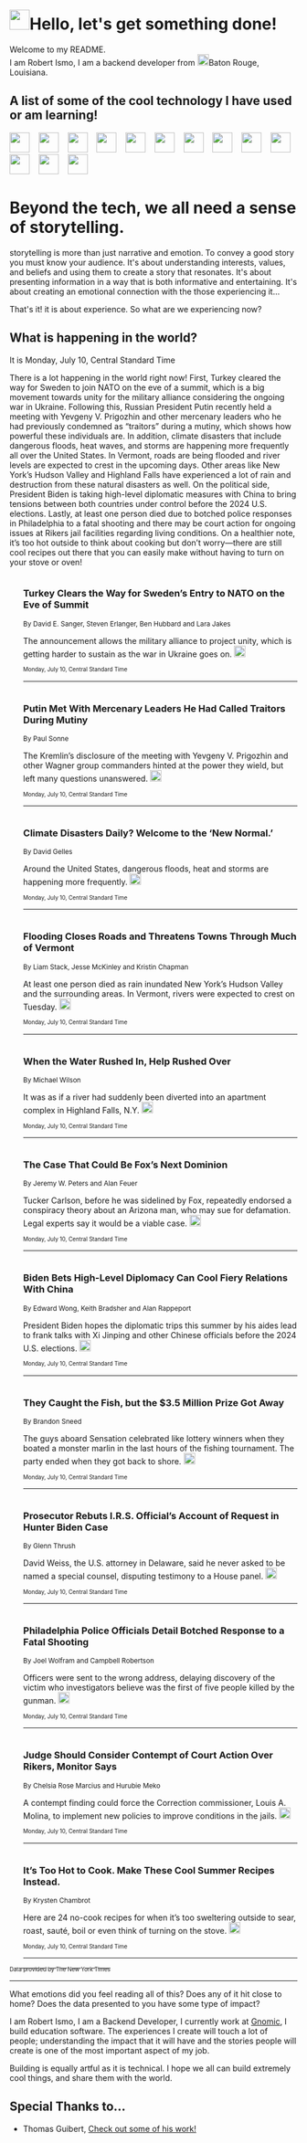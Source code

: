 <h1><img src="https://emojis.slackmojis.com/emojis/images/1643514375/3493/hot-coffee.gif?1643514375" width="35"/>Hello, let's get something done!</h1>

<p>Welcome to my README.<br/>
I am Robert Ismo, I am a backend developer from <img src="https://emojis.slackmojis.com/emojis/images/1638395689/50435/moulin_rouge.png?1638395689" width="20"/>Baton Rouge, Louisiana.</p>
<h2>A list of some of the cool technology I have used or am learning!</h2>
<p>
<img src="https://emojis.slackmojis.com/emojis/images/1643516091/21142/meow_bongotap.gif?1643516091" width="35" alt="">
<img src="https://img.shields.io/badge/Favorite%20Frontend%20Framework-SvelteKit-f83903" alt="">
<img src="https://img.shields.io/badge/Second%20Favorite-Vue-40b581" alt="">
<img src="https://img.shields.io/badge/Most%20Used%20Runtime-Nodejs-78b061" alt="">
<img src="https://emojis.slackmojis.com/emojis/images/1643517416/34482/fire.gif?1643517416" width="35" alt="">
<img src="https://img.shields.io/badge/Javascript%20But%20Better-Typescript-0078ca" alt="">
<img src="https://img.shields.io/badge/Favorite%20Language-Elixir-3e244d" alt="">
<img src="https://img.shields.io/badge/Containerize%20Everything-Docker-6ac9ef" alt="">
<img src="https://emojis.slackmojis.com/emojis/images/1643514596/5999/meow_party.gif?1643514596" width="35" alt="">
<img src="https://img.shields.io/badge/API%20Love%20Language-Graphql-de32a5" alt="">
<img src="https://img.shields.io/badge/Our%20Favorite%20Version%20Controller-Git-e94f33" alt="">
<img src="https://img.shields.io/badge/Favorite%20Database-Redis-d42d1d" alt="">
<img src="https://emojis.slackmojis.com/emojis/images/1643514559/5584/deployparrot.gif?1643514559" width="35" alt="">
<img src="https://img.shields.io/badge/Container%20Interstate-RabbitMQ-f66200" alt="">
<img src="https://img.shields.io/badge/Gotta%20Learn-Kubernetes-316adf" alt="">
<img src="https://img.shields.io/badge/Really%20Mature%20Now-WASM-654fef" alt="">
<img src="https://emojis.slackmojis.com/emojis/images/1666642497/61942/dance_vibe.gif?1666642497" width="35" alt="">
<img src="https://img.shields.io/badge/For%20My%20M1-ARM64-657d96" alt="">
<img src="https://img.shields.io/badge/Loving%20This%20So%20Much-TailwindCSS-17bcb5" alt="">
<img src="https://img.shields.io/badge/Cool%20Build%20Tool-Vite-f9cb24" alt="">
<img src="https://emojis.slackmojis.com/emojis/images/1669231376/62819/working-on-it.gif?1669231376" width="35" alt="">
<img src="https://img.shields.io/badge/Fun%20and%20Easy%20Database-MongoDB-5f8c49" alt="">
<img src="https://img.shields.io/badge/JS%20Life%20Support-NPM-c73737" alt="">
<img src="https://img.shields.io/badge/I%20Liked%20It-DynamoDB-0073b9" alt="">
<img src="https://emojis.slackmojis.com/emojis/images/1643514045/46/question.gif?1643514045" width="35" alt="">
<img src="https://img.shields.io/badge/cool-React-60d6f9" alt="">
<img src="https://img.shields.io/badge/Future%20Big%20Project-Lambda-f37e00" alt="">
<img src="https://img.shields.io/badge/NPM%20But%20Better-PNPM-f1aa07" alt="">
<img src="https://emojis.slackmojis.com/emojis/images/1643514943/9662/fbwow.gif?1643514943" width="35" alt="">
<img src="https://img.shields.io/badge/First%20Language-C-662079" alt="">
<img src="https://img.shields.io/badge/Where%20I%20Deploy%20Frontend-Vercel-000000" alt="">
<img src="https://img.shields.io/badge/Who%20Does%20not%20Want%20an%20App-Swift-f9492a" alt="">
<img src="https://emojis.slackmojis.com/emojis/images/1643514058/151/javascript.png?1643514058" width="35" alt="">
<img src="https://img.shields.io/badge/cool-Python-fbd542" alt="">
<img src="https://img.shields.io/badge/Favorite%20Something-Stripe-656cdc" alt="">
<img src="https://img.shields.io/badge/Of%20Course-HTML5-ed6327" alt="">
<img src="https://emojis.slackmojis.com/emojis/images/1660415405/60731/bomb.gif?1660415405" width="35" alt="">
<img src="https://img.shields.io/badge/hate-CSS-2964ec" alt="">
<img src="https://img.shields.io/badge/Learning-CircleCI-141215" alt="">
<img src="https://img.shields.io/badge/Learning-Rust-fbbb3b" alt="">
<img src="https://emojis.slackmojis.com/emojis/images/1660415397/60712/writing-hand.gif?1660415397" width="35" alt="">
<img src="https://img.shields.io/badge/Dev%20Browser%20of%20Choice-Firefox-cc4e26" alt="">
<img src="https://img.shields.io/badge/Recoverying%20From%20Windows-UNIX-1781e3" alt="">
<img src="https://img.shields.io/badge/LOVE-LogSeq-90c1c2" alt="">
<img src="https://emojis.slackmojis.com/emojis/images/1643514066/223/kirby.gif?1643514066" width="35" alt="">
<img src="https://img.shields.io/badge/Daily%20Driver-MacOS-e6e6e8" alt="">
<img src="https://img.shields.io/badge/Git%20Server-Github-000000" alt="">
<img src="https://img.shields.io/badge/enjoyable-EC2-f17428" alt="">
<img src="https://emojis.slackmojis.com/emojis/images/1643514239/2069/excited.gif?1643514239" width="35" alt="">
</p>
<h1>Beyond the tech, we all need a sense of storytelling.</h1>
<p>storytelling is more than just narrative and emotion. To convey a good story you must know your audience. It's about understanding interests, values, and beliefs and using them to create a story that resonates. It's about presenting information in a way that is both informative and entertaining. It's about creating an emotional connection with the those experiencing it...</p>
<p>That's it! it is about experience. So what are we experiencing now?</p>
<h2>What is happening in the world?</h2>
<p>It is Monday, July 10, Central Standard Time</p>
<p>
There is a lot happening in the world right now! First, Turkey cleared the way for Sweden to join NATO on the eve of a summit, which is a big movement towards unity for the military alliance considering the ongoing war in Ukraine. Following this, Russian President Putin recently held a meeting with Yevgeny V. Prigozhin and other mercenary leaders who he had previously condemned as “traitors” during a mutiny, which shows how powerful these individuals are. In addition, climate disasters that include dangerous floods, heat waves, and storms are happening more frequently all over the United States. In Vermont, roads are being flooded and river levels are expected to crest in the upcoming days. Other areas like New York’s Hudson Valley and Highland Falls have experienced a lot of rain and destruction from these natural disasters as well. On the political side, President Biden is taking high-level diplomatic measures with China to bring tensions between both countries under control before the 2024 U.S. elections. Lastly, at least one person died due to botched police responses in Philadelphia to a fatal shooting and there may be court action for ongoing issues at Rikers jail facilities regarding living conditions. On a healthier note, it’s too hot outside to think about cooking but don’t worry—there are still cool recipes out there that you can easily make without having to turn on your stove or oven!</p>
<ol>
<img src="https://img.shields.io/badge/-us-blue" alt="">
<h3>Turkey Clears the Way for Sweden’s Entry to NATO on the Eve of Summit</h3>
<sub>By David E. Sanger, Steven Erlanger, Ben Hubbard and Lara Jakes</sub>
<p>The announcement allows the military alliance to project unity, which is getting harder to sustain as the war in Ukraine goes on.  <a href="https://nyti.ms/3JLxqPt"><img src="https://developer.nytimes.com/files/poweredby_nytimes_30b.png?v=1583354208352" height="20"></a></p>
<sub><sub>Monday, July 10, Central Standard Time</sub></sub>
<hr/>
<img src="https://img.shields.io/badge/-world-blue" alt="">
<h3>Putin Met With Mercenary Leaders He Had Called Traitors During Mutiny</h3>
<sub>By Paul Sonne</sub>
<p>The Kremlin’s disclosure of the meeting with Yevgeny V. Prigozhin and other Wagner group commanders hinted at the power they wield, but left many questions unanswered.  <a href="https://nyti.ms/44k5Uko"><img src="https://developer.nytimes.com/files/poweredby_nytimes_30b.png?v=1583354208352" height="20"></a></p>
<sub><sub>Monday, July 10, Central Standard Time</sub></sub>
<hr/>
<img src="https://img.shields.io/badge/-climate-blue" alt="">
<h3>Climate Disasters Daily? Welcome to the ‘New Normal.’</h3>
<sub>By David Gelles</sub>
<p>Around the United States, dangerous floods, heat and storms are happening more frequently.  <a href="https://nyti.ms/44ERM5k"><img src="https://developer.nytimes.com/files/poweredby_nytimes_30b.png?v=1583354208352" height="20"></a></p>
<sub><sub>Monday, July 10, Central Standard Time</sub></sub>
<hr/>
<img src="https://img.shields.io/badge/-nyregion-blue" alt="">
<h3>Flooding Closes Roads and Threatens Towns Through Much of Vermont</h3>
<sub>By Liam Stack, Jesse McKinley and Kristin Chapman</sub>
<p>At least one person died as rain inundated New York’s Hudson Valley and the surrounding areas. In Vermont, rivers were expected to crest on Tuesday.  <a href="https://nyti.ms/46E1E0O"><img src="https://developer.nytimes.com/files/poweredby_nytimes_30b.png?v=1583354208352" height="20"></a></p>
<sub><sub>Monday, July 10, Central Standard Time</sub></sub>
<hr/>
<img src="https://img.shields.io/badge/-nyregion-blue" alt="">
<h3>When the Water Rushed In, Help Rushed Over</h3>
<sub>By Michael Wilson</sub>
<p>It was as if a river had suddenly been diverted into an apartment complex in Highland Falls, N.Y.  <a href="https://nyti.ms/3O7VPkX"><img src="https://developer.nytimes.com/files/poweredby_nytimes_30b.png?v=1583354208352" height="20"></a></p>
<sub><sub>Monday, July 10, Central Standard Time</sub></sub>
<hr/>
<img src="https://img.shields.io/badge/-business-blue" alt="">
<h3>The Case That Could Be Fox’s Next Dominion</h3>
<sub>By Jeremy W. Peters and Alan Feuer</sub>
<p>Tucker Carlson, before he was sidelined by Fox, repeatedly endorsed a conspiracy theory about an Arizona man, who may sue for defamation. Legal experts say it would be a viable case.  <a href="https://nyti.ms/3O5HqFP"><img src="https://developer.nytimes.com/files/poweredby_nytimes_30b.png?v=1583354208352" height="20"></a></p>
<sub><sub>Monday, July 10, Central Standard Time</sub></sub>
<hr/>
<img src="https://img.shields.io/badge/-us-blue" alt="">
<h3>Biden Bets High-Level Diplomacy Can Cool Fiery Relations With China</h3>
<sub>By Edward Wong, Keith Bradsher and Alan Rappeport</sub>
<p>President Biden hopes the diplomatic trips this summer by his aides lead to frank talks with Xi Jinping and other Chinese officials before the 2024 U.S. elections.  <a href="https://nyti.ms/3NFDLxc"><img src="https://developer.nytimes.com/files/poweredby_nytimes_30b.png?v=1583354208352" height="20"></a></p>
<sub><sub>Monday, July 10, Central Standard Time</sub></sub>
<hr/>
<img src="https://img.shields.io/badge/-sports-blue" alt="">
<h3>They Caught the Fish, but the $3.5 Million Prize Got Away</h3>
<sub>By Brandon Sneed</sub>
<p>The guys aboard Sensation celebrated like lottery winners when they boated a monster marlin in the last hours of the fishing tournament. The party ended when they got back to shore.  <a href="https://nyti.ms/44iO6WQ"><img src="https://developer.nytimes.com/files/poweredby_nytimes_30b.png?v=1583354208352" height="20"></a></p>
<sub><sub>Monday, July 10, Central Standard Time</sub></sub>
<hr/>
<img src="https://img.shields.io/badge/-us-blue" alt="">
<h3>Prosecutor Rebuts I.R.S. Official’s Account of Request in Hunter Biden Case</h3>
<sub>By Glenn Thrush</sub>
<p>David Weiss, the U.S. attorney in Delaware, said he never asked to be named a special counsel, disputing testimony to a House panel.  <a href="https://nyti.ms/3D5ArGH"><img src="https://developer.nytimes.com/files/poweredby_nytimes_30b.png?v=1583354208352" height="20"></a></p>
<sub><sub>Monday, July 10, Central Standard Time</sub></sub>
<hr/>
<img src="https://img.shields.io/badge/-us-blue" alt="">
<h3>Philadelphia Police Officials Detail Botched Response to a Fatal Shooting</h3>
<sub>By Joel Wolfram and Campbell Robertson</sub>
<p>Officers were sent to the wrong address, delaying discovery of the victim who investigators believe was the first of five people killed by the gunman.  <a href="https://nyti.ms/3pFHwL4"><img src="https://developer.nytimes.com/files/poweredby_nytimes_30b.png?v=1583354208352" height="20"></a></p>
<sub><sub>Monday, July 10, Central Standard Time</sub></sub>
<hr/>
<img src="https://img.shields.io/badge/-nyregion-blue" alt="">
<h3>Judge Should Consider Contempt of Court Action Over Rikers, Monitor Says</h3>
<sub>By Chelsia Rose Marcius and Hurubie Meko</sub>
<p>A contempt finding could force the Correction commissioner, Louis A. Molina, to implement new policies to improve conditions in the jails.  <a href="https://nyti.ms/3JR2spw"><img src="https://developer.nytimes.com/files/poweredby_nytimes_30b.png?v=1583354208352" height="20"></a></p>
<sub><sub>Monday, July 10, Central Standard Time</sub></sub>
<hr/>
<img src="https://img.shields.io/badge/-dining-blue" alt="">
<h3>It’s Too Hot to Cook. Make These Cool Summer Recipes Instead.</h3>
<sub>By Krysten Chambrot</sub>
<p>Here are 24 no-cook recipes for when it’s too sweltering outside to sear, roast, sauté, boil or even think of turning on the stove.  <a href="https://nyti.ms/3uXK3zK"><img src="https://developer.nytimes.com/files/poweredby_nytimes_30b.png?v=1583354208352" height="20"></a></p>
<sub><sub>Monday, July 10, Central Standard Time</sub></sub>
<hr/>
</ol>
<a href="https://developer.nytimes.com"><sub><sub>Data provided by The New York Times</sub></sub></a>
<hr/>
<p>What emotions did you feel reading all of this? Does any of it hit close to home? Does the data presented to you have some type of impact?</p>
<p>I am Robert Ismo, I am a Backend Developer, I currently work at <a href="https://gnomic.education/">Gnomic</a>, I build education software. The experiences I create will touch a lot of people; understanding the impact that it will have and the stories people will create is one of the most important aspect of my job.</p>
<p>Building is equally artful as it is technical. I hope we all can build extremely cool things, and share them with the world.</p>
<h2>Special Thanks to...</h2>
<ul>
<li>Thomas Guibert, <a href="https://github.com/thmsgbrt/thmsgbrt">Check out some of his work!</a></li>
</ul>